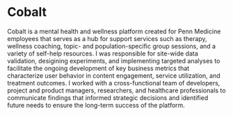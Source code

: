 # Cobalt
Cobalt is a mental health and wellness platform created for Penn Medicine employees that serves as a hub for support services such as therapy, wellness coaching, topic- and population-specific group sessions, and a variety of self-help resources. I was responsible for site-wide data validation, desigining experiments, and implementing targeted analyses to facilitate the ongoing development of key business metrics that characterize user behavior in content engagement, service utilization, and treatment outcomes. I worked with a cross-functional team of developers, project and product managers, researchers, and healthcare professionals to communicate findings that informed strategic decisions and identified future needs to ensure the long-term success of the platform. 
